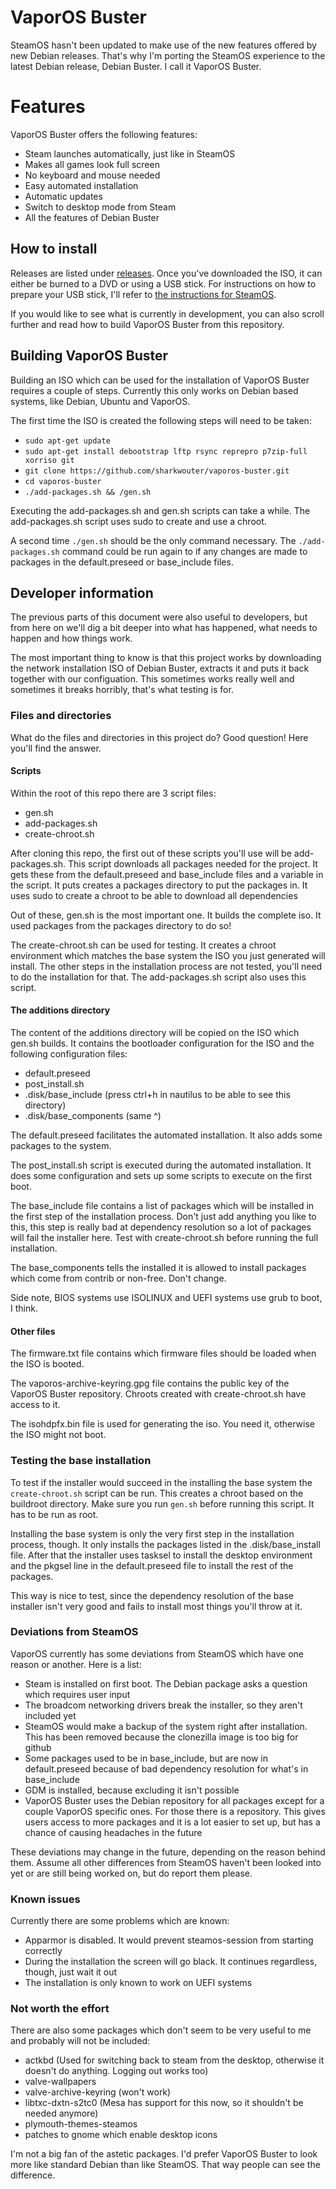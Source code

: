 # VaporOS Buster

SteamOS hasn't been updated to make use of the new features offered by new Debian releases. That's why I'm porting the SteamOS experience to the latest Debian release, Debian Buster. I call it VaporOS Buster.

# Features

VaporOS Buster offers the following features:
- Steam launches automatically, just like in SteamOS
- Makes all games look full screen
- No keyboard and mouse needed
- Easy automated installation
- Automatic updates
- Switch to desktop mode from Steam
- All the features of Debian Buster

## How to install

Releases are listed under [releases](https://github.com/sharkwouter/vaporos-buster/releases). Once you've downloaded the ISO, it can either be burned to a DVD or using a USB stick. For instructions on how to prepare your USB stick, I'll refer to [the instructions for SteamOS](https://github.com/ValveSoftware/SteamOS/wiki/Getting-Started#creating-a-usb-key).

If you would like to see what is currently in development, you can also scroll further and read how to build VaporOS Buster from this repository.

## Building VaporOS Buster

Building an ISO which can be used for the installation of VaporOS Buster requires a couple of steps. Currently this only works on Debian based systems, like Debian, Ubuntu and VaporOS.

The first time the ISO is created the following steps will need to be taken:

 - ``sudo apt-get update``
 - ``sudo apt-get install debootstrap lftp rsync reprepro p7zip-full xorriso git``
 - ``git clone https://github.com/sharkwouter/vaporos-buster.git``
 - ``cd vaporos-buster``
 - ``./add-packages.sh && /gen.sh``

Executing the add-packages.sh and gen.sh scripts can take a while. The add-packages.sh script uses sudo to create and use a chroot.

A second time ``./gen.sh`` should be the only command necessary. The ``./add-packages.sh`` command could be run again to if any changes are made to packages in the default.preseed or base_include files.

## Developer information

The previous parts of this document were also useful to developers, but from here on we'll dig a bit deeper into what has happened, what needs to happen and how things work.

The most important thing to know is that this project works by downloading the network installation ISO of Debian Buster, extracts it and puts it back together with our configuation. This sometimes works really well and sometimes it breaks horribly, that's what testing is for.

### Files and directories

What do the files and directories in this project do? Good question! Here you'll find the answer.

#### Scripts

Within the root of this repo there are 3 script files:

- gen.sh
- add-packages.sh
- create-chroot.sh

After cloning this repo, the first out of these scripts you'll use will be add-packages.sh. This script downloads all packages needed for the project. It gets these from the default.preseed and base_include files and a variable in the script. It puts creates a packages directory to put the packages in. It uses sudo to create a chroot to be able to download all dependencies

Out of these, gen.sh is the most important one. It builds the complete iso. It used packages from the packages directory to do so!

The create-chroot.sh can be used for testing. It creates a chroot environment which matches the base system the ISO you just generated will install. The other steps in the installation process are not tested, you'll need to do the installation for that. The add-packages.sh script also uses this script.

#### The additions directory

The content of the additions directory will be copied on the ISO which gen.sh builds. It contains the bootloader configuration for the ISO and the following configuration files:

- default.preseed
- post_install.sh
- .disk/base_include (press ctrl+h in nautilus to be able to see this directory)
- .disk/base_components (same ^)

The default.preseed facilitates the automated installation. It also adds some packages to the system.

The post_install.sh script is executed during the automated installation. It does some configuration and sets up some scripts to execute on the first boot.

The base_include file contains a list of packages which will be installed in the first step of the installation process. Don't just add anything you like to this, this step is really bad at dependency resolution so a lot of packages will fail the installer here. Test with create-chroot.sh before running the full installation.

The base_components tells the installed it is allowed to install packages which come from contrib or non-free. Don't change.

Side note, BIOS systems use ISOLINUX and UEFI systems use grub to boot, I think.

#### Other files

The firmware.txt file contains which firmware files should be loaded when the ISO is booted.

The vaporos-archive-keyring.gpg file contains the public key of the VaporOS Buster repository. Chroots created with create-chroot.sh have access to it.

The isohdpfx.bin file is used for generating the iso. You need it, otherwise the ISO might not boot.

### Testing the base installation

To test if the installer would succeed in the installing the base system the ``create-chroot.sh`` script can be run. This creates a chroot based on the buildroot directory. Make sure you run ``gen.sh`` before running this script. It has to be run as root.

Installing the base system is only the very first step in the installation process, though. It only installs the packages listed in the .disk/base_install file. After that the installer uses tasksel to install the desktop environment and the pkgsel line in the default.preseed file to install the rest of the packages.

This way is nice to test, since the dependency resolution of the base installer isn't very good and fails to install most things you'll throw at it.

### Deviations from SteamOS

VaporOS currently has some deviations from SteamOS which have one reason or another. Here is a list:

- Steam is installed on first boot. The Debian package asks a question which requires user input
- The broadcom networking drivers break the installer, so they aren't included yet
- SteamOS would make a backup of the system right after installation. This has been removed because the clonezilla image is too big for github
- Some packages used to be in base_include, but are now in default.preseed because of bad dependency resolution for what's in base_include
- GDM is installed, because excluding it isn't possible
- VaporOS Buster uses the Debian repository for all packages except for a couple VaporOS specific ones. For those there is a repository. This gives users access to more packages and it is a lot easier to set up, but has a chance of causing headaches in the future

These deviations may change in the future, depending on the reason behind them. Assume all other differences from SteamOS haven't been looked into yet or are still being worked on, but do report them please.

### Known issues

Currently there are some problems which are known:

- Apparmor is disabled. It would prevent steamos-session from starting correctly
- During the installation the screen will go black. It continues regardless, though, just wait it out
- The installation is only known to work on UEFI systems

### Not worth the effort

There are also some packages which don't seem to be very useful to me and probably will not be included:

- actkbd (Used for switching back to steam from the desktop, otherwise it doesn't do anything. Logging out works too)
- valve-wallpapers
- valve-archive-keyring (won't work)
- libtxc-dxtn-s2tc0 (Mesa has support for this now, so it shouldn't be needed anymore)
- plymouth-themes-steamos
- patches to gnome which enable desktop icons

I'm not a big fan of the astetic packages. I'd prefer VaporOS Buster to look more like standard Debian than like SteamOS. That way people can see the difference.
